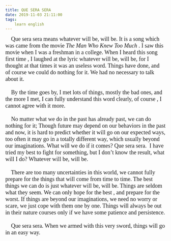 ```yaml
---
title: QUE SERA SERA
date: 2019-11-03 21:11:00
tags:
    learn english
---
```

<div><font face="Times New Roman" size="4">&#xA0; &#xA0; Que sera sera means whatever will be, will be. It is a song which was came from the movie <i>The Man Who Knew Too Much</i> . I saw this movie when I was a freshman in a college. When I heard this song first time , I laughed at the lyric whatever will be, will be, for I thought at that times it was an useless word. Things have done, and of course we could do nothing for it. We had no necessary to talk about it.</font></div><div><font face="Times New Roman" size="4"><br></font></div><div><font face="Times New Roman" size="4">&#xA0; &#xA0; By the time goes by, I met lots of things, mostly the bad ones, and the more I met, I can fully understand this word clearly, of course , I cannot agree with it more.</font></div><div><font face="Times New Roman" size="4"><br></font></div><div><font face="Times New Roman" size="4">&#xA0; &#xA0; No matter what we do in the past has already past, we can do nothing for it; Though future may depend on our behaviors in the past and now, it is hard to predict whether it will go on our expected ways, too often it may go in a totally different way, which usually beyond our imaginations. What will we do if it comes? Que sera sera. &#xA0;I have tried my best to fight for something, but I don&#x2019;t know the result, what will I do? Whatever will be, will be.</font></div><div><font face="Times New Roman" size="4"><br></font></div><div><font face="Times New Roman" size="4">&#xA0; &#xA0; There are too many uncertainties in this world, we cannot fully prepare for the things that will come from time to time. The best things we can do is just whatever will be, will be. Things are seldom what they seem. We can only hope for the best , and prepare for the worst. If things are beyond our imaginations, we need no worry or scare, we just cope with them one by one. Things will always be out in their nature courses only if we have some patience and persistence.</font></div><div><font face="Times New Roman" size="4"><br></font></div><div><font face="Times New Roman" size="4">&#xA0; &#xA0; Que sera sera. When we armed with this very sword, things will go in an easy way.</font></div><div><br></div>